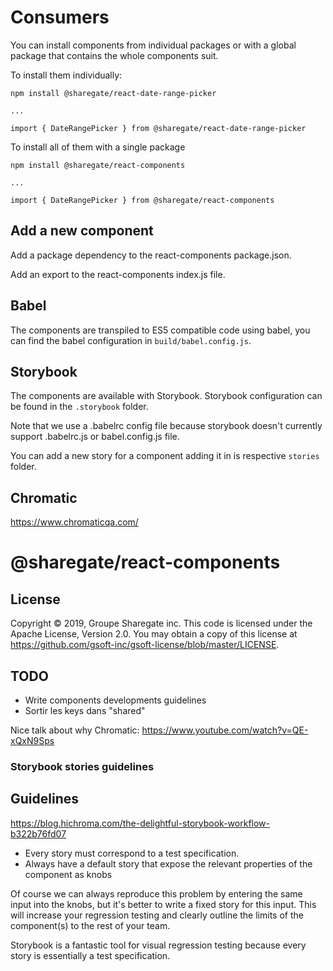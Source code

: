 # Consumers

You can install components from individual packages or with a global package that contains the whole components suit.

To install them individually:

```
npm install @sharegate/react-date-range-picker

...

import { DateRangePicker } from @sharegate/react-date-range-picker

```

To install all of them with a single package

```
npm install @sharegate/react-components

...

import { DateRangePicker } from @sharegate/react-components

```

## Add a new component

Add a package dependency to the react-components package.json.

Add an export to the react-components index.js file.

## Babel

The components are transpiled to ES5 compatible code using babel, you can find the babel configuration in `build/babel.config.js`.

## Storybook

The components are available with Storybook. Storybook configuration can be found in the `.storybook` folder.

Note that we use a .babelrc config file because storybook doesn't currently support .babelrc.js or babel.config.js file.

You can add a new story for a component adding it in is respective `stories` folder.

## Chromatic

https://www.chromaticqa.com/

# @sharegate/react-components

## License

Copyright © 2019, Groupe Sharegate inc. This code is licensed under the Apache License, Version 2.0. You may obtain a copy of this license at https://github.com/gsoft-inc/gsoft-license/blob/master/LICENSE.

## TODO

- Write components developments guidelines
- Sortir les keys dans "shared"

Nice talk about why Chromatic: https://www.youtube.com/watch?v=QE-xQxN9Sps

### Storybook stories guidelines

## Guidelines

https://blog.hichroma.com/the-delightful-storybook-workflow-b322b76fd07

- Every story must correspond to a test specification.
- Always have a default story that expose the relevant properties of the component as knobs

Of course we can always reproduce this problem by entering the same input into the knobs, but it's better to write a fixed story for this input. This will increase your regression testing and clearly outline the limits of the component(s) to the rest of your team.

Storybook is a fantastic tool for visual regression testing because every story is essentially a test specification.


